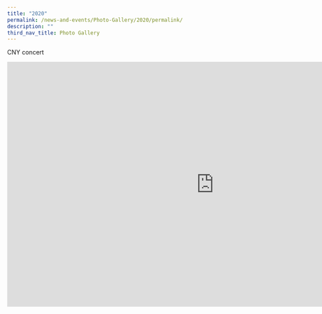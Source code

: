 ```yaml
---
title: "2020"
permalink: /news-and-events/Photo-Gallery/2020/permalink/
description: ""
third_nav_title: Photo Gallery
---
```

CNY concert
<iframe allowfullscreen="true" height="569" width="960" frameborder="0" src="https://docs.google.com/presentation/d/e/2PACX-1vSMpzlOxPLvJj2M7qNexBhowZz7xqjMPGVPPGuiv4Pm7cQBAPvxrcmGHS0vfQQVr3W5W1S2bXDzm51b/embed?start=false&amp;loop=false&amp;delayms=3000"></iframe>